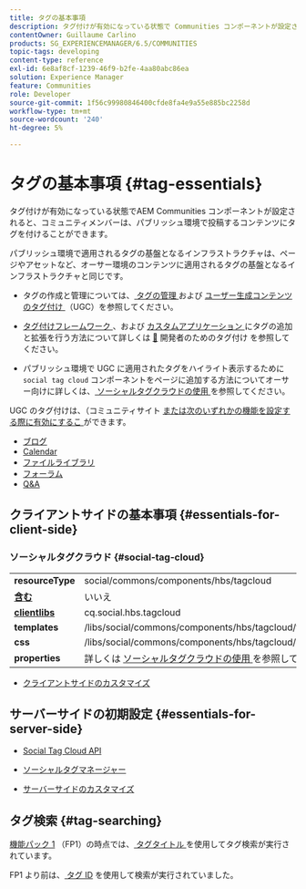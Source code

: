```yaml
---
title: タグの基本事項
description: タグ付けが有効になっている状態で Communities コンポーネントが設定され、コミュニティメンバーがパブリッシュ環境で投稿したコンテンツにタグ付けできる場合について説明します。
contentOwner: Guillaume Carlino
products: SG_EXPERIENCEMANAGER/6.5/COMMUNITIES
topic-tags: developing
content-type: reference
exl-id: 6e8af8cf-1239-46f9-b2fe-4aa80abc86ea
solution: Experience Manager
feature: Communities
role: Developer
source-git-commit: 1f56c99980846400cfde8fa4e9a55e885bc2258d
workflow-type: tm+mt
source-wordcount: '240'
ht-degree: 5%

---
```


# タグの基本事項 {#tag-essentials}

タグ付けが有効になっている状態でAEM Communities コンポーネントが設定されると、コミュニティメンバーは、パブリッシュ環境で投稿するコンテンツにタグを付けることができます。

パブリッシュ環境で適用されるタグの基盤となるインフラストラクチャは、ページやアセットなど、オーサー環境のコンテンツに適用されるタグの基盤となるインフラストラクチャと同じです。

* タグの作成と管理については、[ タグの管理 ](../../help/sites-administering/tags.md) および [ ユーザー生成コンテンツのタグ付け ](tag-ugc.md) （UGC）を参照してください。

* [ タグ付けフレームワーク ](../../help/sites-developing/tags.md)、および [ カスタムアプリケーション ](../../help/sites-developing/building.md) にタグの追加と拡張を行う方法について詳しくは [&#128279;](../../help/sites-developing/framework.md) 開発者のためのタグ付け  を参照してください。

* パブリッシュ環境で UGC に適用されたタグをハイライト表示するために `social tag cloud` コンポーネントをページに追加する方法についてオーサー向けに詳しくは、[ ソーシャルタグクラウドの使用 ](tagcloud.md) を参照してください。

UGC のタグ付けは、（コミュニティサイト [ または次のいずれかの機能を設定する際に有効にするこ ](sites-console.md#tagging) ができます。

* [ブログ](blog-feature.md)
* [Calendar](calendar.md)
* [ファイルライブラリ](file-library.md)
* [フォーラム](forum.md)
* [Q&amp;A](working-with-qna.md)

## クライアントサイドの基本事項 {#essentials-for-client-side}

### ソーシャルタグクラウド {#social-tag-cloud}

<table>
 <tbody>
  <tr>
   <td> <strong>resourceType</strong></td>
   <td>social/commons/components/hbs/tagcloud</td>
  </tr>
  <tr>
   <td> <a href="scf.md#add-or-include-a-communities-component"><strong> 含む </strong></a></td>
   <td>いいえ</td>
  </tr>
  <tr>
   <td> <a href="clientlibs.md"><strong>clientlibs</strong></a></td>
   <td>cq.social.hbs.tagcloud</td>
  </tr>
  <tr>
   <td> <strong>templates</strong></td>
   <td> /libs/social/commons/components/hbs/tagcloud/tagcloud.hbs<br /> </td>
  </tr>
  <tr>
   <td> <strong>css</strong></td>
   <td> /libs/social/commons/components/hbs/tagcloud/clientlibs/tagcloud.css</td>
  </tr>
  <tr>
   <td><strong>properties</strong></td>
   <td>詳しくは <a href="tagcloud.md"> ソーシャルタグクラウドの使用 </a> を参照してください。</td>
  </tr>
 </tbody>
</table>

* [クライアントサイドのカスタマイズ](client-customize.md)

## サーバーサイドの初期設定 {#essentials-for-server-side}

* [Social Tag Cloud API](https://developer.adobe.com/experience-manager/reference-materials/6-5/javadoc/com/adobe/cq/social/commons/tagcloud/api/package-summary.html)

* [ ソーシャルタグマネージャー ](https://developer.adobe.com/experience-manager/reference-materials/6-5/javadoc/com/adobe/cq/social/commons/tagging/package-summary.html)

* [サーバーサイドのカスタマイズ](server-customize.md)

## タグ検索 {#tag-searching}

[ 機能パック 1](deploy-communities.md#latestfeaturepack) （FP1）の時点では、[ タグタイトル ](../../help/sites-developing/framework.md#tag-characteristics) を使用してタグ検索が実行されています。

FP1 より前は、[ タグ ID](../../help/sites-developing/framework.md#tagid) を使用して検索が実行されていました。
